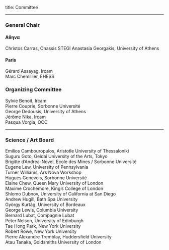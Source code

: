 title: Committee

---

###  General Chair

#### &Alpha;&theta;&eta;&nu;&alpha;
Christos Carras, Onassis STEGI
Anastasia Georgakis, University of Athens  

#### Paris
Gérard Assayag, Ircam  
Marc Chemillier, EHESS  


### Organizing Committee

Sylvie Benoit, Ircam  
Pierre Couprie, Sorbonne Université  
George Dedousis, University of Athens  
Jérôme Nika, Ircam  
Pasqua Vorgia, OCC

---

### Science / Art  Board

Emilios Cambouropulos, Aristotle University of Thessaloniki  
Suguru Goto, Geidai University of the Arts, Tokyo  
Brigitte d’Andréa-Novel, Ecole des Mines / Sorbonne Université  
Eugene Lew, University of Pennsylvania  
Turner Williams, Ars Nova Workshop  
Hugues Genevois, Sorbonne Université  
Elaine Chew, Queen Mary University of London  
Maxime Crochemore, King’s College of London  
Shlomo Dubnov, University of California at San Diego  
Andrew Hugill, Bath Spa University  
György Kurtág, University of Bordeaux   
George Lewis, Columbia University   
Bernard Lubat, Compagnie Lubat  
Peter Nelson, University of Edinburgh  
Tae Hong Park, New York University  
Robert Rowe, New York University  
Pierre Alexandre Tremblay, Huddersfield University  
Atau Tanaka, Goldsmiths University of London  
<br>
